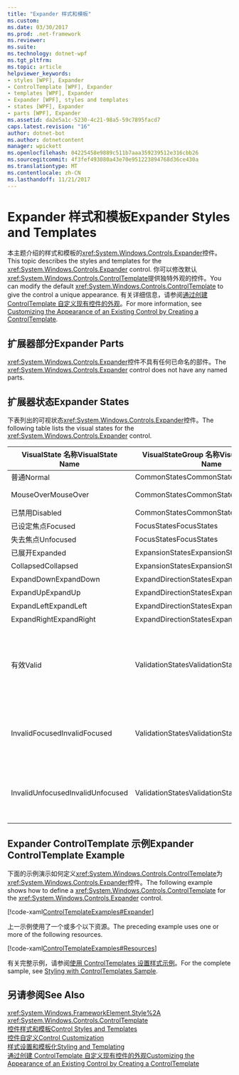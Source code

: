 ```yaml
---
title: "Expander 样式和模板"
ms.custom: 
ms.date: 03/30/2017
ms.prod: .net-framework
ms.reviewer: 
ms.suite: 
ms.technology: dotnet-wpf
ms.tgt_pltfrm: 
ms.topic: article
helpviewer_keywords:
- styles [WPF], Expander
- ControlTemplate [WPF], Expander
- templates [WPF], Expander
- Expander [WPF], styles and templates
- states [WPF], Expander
- parts [WPF], Expander
ms.assetid: da2e5a1c-5230-4c21-98a5-59c7895facd7
caps.latest.revision: "16"
author: dotnet-bot
ms.author: dotnetcontent
manager: wpickett
ms.openlocfilehash: 04225458e9889c511b7aaa359239512e316cbb26
ms.sourcegitcommit: 4f3fef493080a43e70e951223894768d36ce430a
ms.translationtype: MT
ms.contentlocale: zh-CN
ms.lasthandoff: 11/21/2017
---
```

# <a name="expander-styles-and-templates"></a><span data-ttu-id="e237f-102">Expander 样式和模板</span><span class="sxs-lookup"><span data-stu-id="e237f-102">Expander Styles and Templates</span></span>
<span data-ttu-id="e237f-103">本主题介绍的样式和模板的<xref:System.Windows.Controls.Expander>控件。</span><span class="sxs-lookup"><span data-stu-id="e237f-103">This topic describes the styles and templates for the <xref:System.Windows.Controls.Expander> control.</span></span> <span data-ttu-id="e237f-104">你可以修改默认<xref:System.Windows.Controls.ControlTemplate>提供独特外观的控件。</span><span class="sxs-lookup"><span data-stu-id="e237f-104">You can modify the default <xref:System.Windows.Controls.ControlTemplate> to give the control a unique appearance.</span></span> <span data-ttu-id="e237f-105">有关详细信息，请参阅[通过创建 ControlTemplate 自定义现有控件的外观](../../../../docs/framework/wpf/controls/customizing-the-appearance-of-an-existing-control.md)。</span><span class="sxs-lookup"><span data-stu-id="e237f-105">For more information, see [Customizing the Appearance of an Existing Control by Creating a ControlTemplate](../../../../docs/framework/wpf/controls/customizing-the-appearance-of-an-existing-control.md).</span></span>  
  
## <a name="expander-parts"></a><span data-ttu-id="e237f-106">扩展器部分</span><span class="sxs-lookup"><span data-stu-id="e237f-106">Expander Parts</span></span>  
 <span data-ttu-id="e237f-107"><xref:System.Windows.Controls.Expander>控件不具有任何已命名的部件。</span><span class="sxs-lookup"><span data-stu-id="e237f-107">The <xref:System.Windows.Controls.Expander> control does not have any named parts.</span></span>  
  
## <a name="expander-states"></a><span data-ttu-id="e237f-108">扩展器状态</span><span class="sxs-lookup"><span data-stu-id="e237f-108">Expander States</span></span>  
 <span data-ttu-id="e237f-109">下表列出的可视状态<xref:System.Windows.Controls.Expander>控件。</span><span class="sxs-lookup"><span data-stu-id="e237f-109">The following table lists the visual states for the <xref:System.Windows.Controls.Expander> control.</span></span>  
  
|<span data-ttu-id="e237f-110">VisualState 名称</span><span class="sxs-lookup"><span data-stu-id="e237f-110">VisualState Name</span></span>|<span data-ttu-id="e237f-111">VisualStateGroup 名称</span><span class="sxs-lookup"><span data-stu-id="e237f-111">VisualStateGroup Name</span></span>|<span data-ttu-id="e237f-112">描述</span><span class="sxs-lookup"><span data-stu-id="e237f-112">Description</span></span>|  
|-|-|-|  
|<span data-ttu-id="e237f-113">普通</span><span class="sxs-lookup"><span data-stu-id="e237f-113">Normal</span></span>|<span data-ttu-id="e237f-114">CommonStates</span><span class="sxs-lookup"><span data-stu-id="e237f-114">CommonStates</span></span>|<span data-ttu-id="e237f-115">默认状态。</span><span class="sxs-lookup"><span data-stu-id="e237f-115">The default state.</span></span>|  
|<span data-ttu-id="e237f-116">MouseOver</span><span class="sxs-lookup"><span data-stu-id="e237f-116">MouseOver</span></span>|<span data-ttu-id="e237f-117">CommonStates</span><span class="sxs-lookup"><span data-stu-id="e237f-117">CommonStates</span></span>|<span data-ttu-id="e237f-118">鼠标指针悬停在控件上。</span><span class="sxs-lookup"><span data-stu-id="e237f-118">The mouse pointer is positioned over the control.</span></span>|  
|<span data-ttu-id="e237f-119">已禁用</span><span class="sxs-lookup"><span data-stu-id="e237f-119">Disabled</span></span>|<span data-ttu-id="e237f-120">CommonStates</span><span class="sxs-lookup"><span data-stu-id="e237f-120">CommonStates</span></span>|<span data-ttu-id="e237f-121">已禁用控件。</span><span class="sxs-lookup"><span data-stu-id="e237f-121">The control is disabled.</span></span>|  
|<span data-ttu-id="e237f-122">已设定焦点</span><span class="sxs-lookup"><span data-stu-id="e237f-122">Focused</span></span>|<span data-ttu-id="e237f-123">FocusStates</span><span class="sxs-lookup"><span data-stu-id="e237f-123">FocusStates</span></span>|<span data-ttu-id="e237f-124">控件有焦点。</span><span class="sxs-lookup"><span data-stu-id="e237f-124">The control has focus.</span></span>|  
|<span data-ttu-id="e237f-125">失去焦点</span><span class="sxs-lookup"><span data-stu-id="e237f-125">Unfocused</span></span>|<span data-ttu-id="e237f-126">FocusStates</span><span class="sxs-lookup"><span data-stu-id="e237f-126">FocusStates</span></span>|<span data-ttu-id="e237f-127">控件没有焦点。</span><span class="sxs-lookup"><span data-stu-id="e237f-127">The control does not have focus.</span></span>|  
|<span data-ttu-id="e237f-128">已展开</span><span class="sxs-lookup"><span data-stu-id="e237f-128">Expanded</span></span>|<span data-ttu-id="e237f-129">ExpansionStates</span><span class="sxs-lookup"><span data-stu-id="e237f-129">ExpansionStates</span></span>|<span data-ttu-id="e237f-130">该控件已展开。</span><span class="sxs-lookup"><span data-stu-id="e237f-130">The control is expanded.</span></span>|  
|<span data-ttu-id="e237f-131">Collapsed</span><span class="sxs-lookup"><span data-stu-id="e237f-131">Collapsed</span></span>|<span data-ttu-id="e237f-132">ExpansionStates</span><span class="sxs-lookup"><span data-stu-id="e237f-132">ExpansionStates</span></span>|<span data-ttu-id="e237f-133">控件不展开。</span><span class="sxs-lookup"><span data-stu-id="e237f-133">The control is not expanded.</span></span>|  
|<span data-ttu-id="e237f-134">ExpandDown</span><span class="sxs-lookup"><span data-stu-id="e237f-134">ExpandDown</span></span>|<span data-ttu-id="e237f-135">ExpandDirectionStates</span><span class="sxs-lookup"><span data-stu-id="e237f-135">ExpandDirectionStates</span></span>|<span data-ttu-id="e237f-136">控件向下展开。</span><span class="sxs-lookup"><span data-stu-id="e237f-136">The control expands down.</span></span>|  
|<span data-ttu-id="e237f-137">ExpandUp</span><span class="sxs-lookup"><span data-stu-id="e237f-137">ExpandUp</span></span>|<span data-ttu-id="e237f-138">ExpandDirectionStates</span><span class="sxs-lookup"><span data-stu-id="e237f-138">ExpandDirectionStates</span></span>|<span data-ttu-id="e237f-139">该控件向上展开。</span><span class="sxs-lookup"><span data-stu-id="e237f-139">The control expands up.</span></span>|  
|<span data-ttu-id="e237f-140">ExpandLeft</span><span class="sxs-lookup"><span data-stu-id="e237f-140">ExpandLeft</span></span>|<span data-ttu-id="e237f-141">ExpandDirectionStates</span><span class="sxs-lookup"><span data-stu-id="e237f-141">ExpandDirectionStates</span></span>|<span data-ttu-id="e237f-142">控件向左展开。</span><span class="sxs-lookup"><span data-stu-id="e237f-142">The control expands left.</span></span>|  
|<span data-ttu-id="e237f-143">ExpandRight</span><span class="sxs-lookup"><span data-stu-id="e237f-143">ExpandRight</span></span>|<span data-ttu-id="e237f-144">ExpandDirectionStates</span><span class="sxs-lookup"><span data-stu-id="e237f-144">ExpandDirectionStates</span></span>|<span data-ttu-id="e237f-145">控件向右展开。</span><span class="sxs-lookup"><span data-stu-id="e237f-145">The control expands right.</span></span>|  
|<span data-ttu-id="e237f-146">有效</span><span class="sxs-lookup"><span data-stu-id="e237f-146">Valid</span></span>|<span data-ttu-id="e237f-147">ValidationStates</span><span class="sxs-lookup"><span data-stu-id="e237f-147">ValidationStates</span></span>|<span data-ttu-id="e237f-148">该控件使用<xref:System.Windows.Controls.Validation>类和<xref:System.Windows.Controls.Validation.HasError%2A?displayProperty=nameWithType>附加的属性`false`。</span><span class="sxs-lookup"><span data-stu-id="e237f-148">The control uses the <xref:System.Windows.Controls.Validation> class and the <xref:System.Windows.Controls.Validation.HasError%2A?displayProperty=nameWithType> attached property is `false`.</span></span>|  
|<span data-ttu-id="e237f-149">InvalidFocused</span><span class="sxs-lookup"><span data-stu-id="e237f-149">InvalidFocused</span></span>|<span data-ttu-id="e237f-150">ValidationStates</span><span class="sxs-lookup"><span data-stu-id="e237f-150">ValidationStates</span></span>|<span data-ttu-id="e237f-151"><xref:System.Windows.Controls.Validation.HasError%2A?displayProperty=nameWithType>附加的属性`true`已在控件有焦点。</span><span class="sxs-lookup"><span data-stu-id="e237f-151">The <xref:System.Windows.Controls.Validation.HasError%2A?displayProperty=nameWithType> attached property is `true` has the control has focus.</span></span>|  
|<span data-ttu-id="e237f-152">InvalidUnfocused</span><span class="sxs-lookup"><span data-stu-id="e237f-152">InvalidUnfocused</span></span>|<span data-ttu-id="e237f-153">ValidationStates</span><span class="sxs-lookup"><span data-stu-id="e237f-153">ValidationStates</span></span>|<span data-ttu-id="e237f-154"><xref:System.Windows.Controls.Validation.HasError%2A?displayProperty=nameWithType>附加的属性`true`具有该控件没有焦点。</span><span class="sxs-lookup"><span data-stu-id="e237f-154">The <xref:System.Windows.Controls.Validation.HasError%2A?displayProperty=nameWithType> attached property is `true` has the control does not have focus.</span></span>|  
  
## <a name="expander-controltemplate-example"></a><span data-ttu-id="e237f-155">Expander ControlTemplate 示例</span><span class="sxs-lookup"><span data-stu-id="e237f-155">Expander ControlTemplate Example</span></span>  
 <span data-ttu-id="e237f-156">下面的示例演示如何定义<xref:System.Windows.Controls.ControlTemplate>为<xref:System.Windows.Controls.Expander>控件。</span><span class="sxs-lookup"><span data-stu-id="e237f-156">The following example shows how to define a <xref:System.Windows.Controls.ControlTemplate> for the <xref:System.Windows.Controls.Expander> control.</span></span>  
  
 [!code-xaml[ControlTemplateExamples#Expander](../../../../samples/snippets/csharp/VS_Snippets_Wpf/ControlTemplateExamples/CS/resources/expander.xaml#expander)]  
  
 <span data-ttu-id="e237f-157">上一示例使用了一个或多个以下资源。</span><span class="sxs-lookup"><span data-stu-id="e237f-157">The preceding example uses one or more of the following resources.</span></span>  
  
 [!code-xaml[ControlTemplateExamples#Resources](../../../../samples/snippets/csharp/VS_Snippets_Wpf/ControlTemplateExamples/CS/resources/shared.xaml#resources)]  
  
 <span data-ttu-id="e237f-158">有关完整示例，请参阅[使用 ControlTemplates 设置样式示例](http://go.microsoft.com/fwlink/?LinkID=160041)。</span><span class="sxs-lookup"><span data-stu-id="e237f-158">For the complete sample, see [Styling with ControlTemplates Sample](http://go.microsoft.com/fwlink/?LinkID=160041).</span></span>  
  
## <a name="see-also"></a><span data-ttu-id="e237f-159">另请参阅</span><span class="sxs-lookup"><span data-stu-id="e237f-159">See Also</span></span>  
 <xref:System.Windows.FrameworkElement.Style%2A>  
 <xref:System.Windows.Controls.ControlTemplate>  
 [<span data-ttu-id="e237f-160">控件样式和模板</span><span class="sxs-lookup"><span data-stu-id="e237f-160">Control Styles and Templates</span></span>](../../../../docs/framework/wpf/controls/control-styles-and-templates.md)  
 [<span data-ttu-id="e237f-161">控件自定义</span><span class="sxs-lookup"><span data-stu-id="e237f-161">Control Customization</span></span>](../../../../docs/framework/wpf/controls/control-customization.md)  
 [<span data-ttu-id="e237f-162">样式设置和模板化</span><span class="sxs-lookup"><span data-stu-id="e237f-162">Styling and Templating</span></span>](../../../../docs/framework/wpf/controls/styling-and-templating.md)  
 [<span data-ttu-id="e237f-163">通过创建 ControlTemplate 自定义现有控件的外观</span><span class="sxs-lookup"><span data-stu-id="e237f-163">Customizing the Appearance of an Existing Control by Creating a ControlTemplate</span></span>](../../../../docs/framework/wpf/controls/customizing-the-appearance-of-an-existing-control.md)
